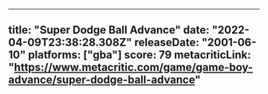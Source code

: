
---
title: "Super Dodge Ball Advance"
date: "2022-04-09T23:38:28.308Z"
releaseDate: "2001-06-10"
platforms: ["gba"]
score: 79
metacriticLink: "https://www.metacritic.com/game/game-boy-advance/super-dodge-ball-advance"
---
